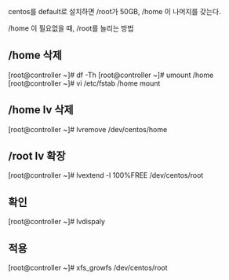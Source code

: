 centos를 default로 설치하면 /root가 50GB, /home 이 나머지를 갖는다.

/home 이 필요없을 때, /root를 늘리는 방법

## /home 삭제
[root@controller ~]# df -Th
[root@controller ~]# umount /home
[root@controller ~]# vi /etc/fstab
/home mount

## /home lv 삭제
[root@controller ~]# lvremove /dev/centos/home

## /root lv 확장
[root@controller ~]# lvextend -l 100%FREE /dev/centos/root

## 확인
[root@controller ~]# lvdispaly

## 적용
[root@controller ~]# xfs_growfs /dev/centos/root
